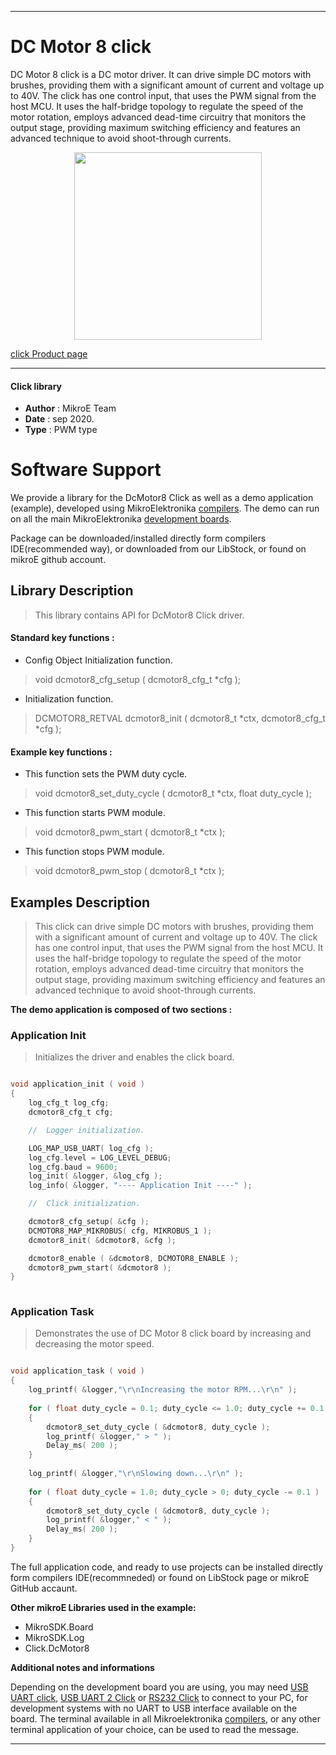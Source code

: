 
---
# DC Motor 8 click

DC Motor 8 click is a DC motor driver. It can drive simple DC motors with brushes, providing them with a significant amount of current and voltage up to 40V. The click has one control input, that uses the PWM signal from the host MCU. It uses the half-bridge topology to regulate the speed of the motor rotation, employs advanced dead-time circuitry that monitors the output stage, providing maximum switching efficiency and features an advanced technique to avoid shoot-through currents.

<p align="center">
  <img src="https://download.mikroe.com/images/click_for_ide/dcmotor8_click.png" height=300px>
</p>

[click Product page](https://www.mikroe.com/dc-motor-8-click)

---


#### Click library 

- **Author**        : MikroE Team
- **Date**          : sep 2020.
- **Type**          : PWM type


# Software Support

We provide a library for the DcMotor8 Click 
as well as a demo application (example), developed using MikroElektronika 
[compilers](https://shop.mikroe.com/compilers). 
The demo can run on all the main MikroElektronika [development boards](https://shop.mikroe.com/development-boards).

Package can be downloaded/installed directly form compilers IDE(recommended way), or downloaded from our LibStock, or found on mikroE github account. 

## Library Description

> This library contains API for DcMotor8 Click driver.

#### Standard key functions :

- Config Object Initialization function.
> void dcmotor8_cfg_setup ( dcmotor8_cfg_t *cfg ); 
 
- Initialization function.
> DCMOTOR8_RETVAL dcmotor8_init ( dcmotor8_t *ctx, dcmotor8_cfg_t *cfg );


#### Example key functions :

- This function sets the PWM duty cycle.
> void dcmotor8_set_duty_cycle ( dcmotor8_t *ctx, float duty_cycle );
 
- This function starts PWM module.
> void dcmotor8_pwm_start ( dcmotor8_t *ctx );

- This function stops PWM module.
> void dcmotor8_pwm_stop ( dcmotor8_t *ctx );

## Examples Description

> This click can drive simple DC motors with brushes, providing them with a significant amount 
> of current and voltage up to 40V. The click has one control input, that uses the PWM signal 
> from the host MCU. It uses the half-bridge topology to regulate the speed of the motor 
> rotation, employs advanced dead-time circuitry that monitors the output stage, providing 
> maximum switching efficiency and features an advanced technique to avoid shoot-through 
> currents.

**The demo application is composed of two sections :**

### Application Init 

> Initializes the driver and enables the click board.

```c

void application_init ( void )
{
    log_cfg_t log_cfg;
    dcmotor8_cfg_t cfg;

    //  Logger initialization.

    LOG_MAP_USB_UART( log_cfg );
    log_cfg.level = LOG_LEVEL_DEBUG;
    log_cfg.baud = 9600;
    log_init( &logger, &log_cfg );
    log_info( &logger, "---- Application Init ----" );

    //  Click initialization.

    dcmotor8_cfg_setup( &cfg );
    DCMOTOR8_MAP_MIKROBUS( cfg, MIKROBUS_1 );
    dcmotor8_init( &dcmotor8, &cfg );

    dcmotor8_enable ( &dcmotor8, DCMOTOR8_ENABLE );
    dcmotor8_pwm_start( &dcmotor8 );
}
  
```

### Application Task

> Demonstrates the use of DC Motor 8 click board by increasing and decreasing the motor speed.

```c

void application_task ( void )
{
    log_printf( &logger,"\r\nIncreasing the motor RPM...\r\n" );
    
    for ( float duty_cycle = 0.1; duty_cycle <= 1.0; duty_cycle += 0.1 )
    {
        dcmotor8_set_duty_cycle ( &dcmotor8, duty_cycle );
        log_printf( &logger," > " );
        Delay_ms( 200 );
    }
    
    log_printf( &logger,"\r\nSlowing down...\r\n" );
    
    for ( float duty_cycle = 1.0; duty_cycle > 0; duty_cycle -= 0.1 )
    {
        dcmotor8_set_duty_cycle ( &dcmotor8, duty_cycle );
        log_printf( &logger," < " );
        Delay_ms( 200 );
    }
}  

```

The full application code, and ready to use projects can be  installed directly form compilers IDE(recommneded) or found on LibStock page or mikroE GitHub accaunt.

**Other mikroE Libraries used in the example:** 

- MikroSDK.Board
- MikroSDK.Log
- Click.DcMotor8

**Additional notes and informations**

Depending on the development board you are using, you may need 
[USB UART click](https://shop.mikroe.com/usb-uart-click), 
[USB UART 2 Click](https://shop.mikroe.com/usb-uart-2-click) or 
[RS232 Click](https://shop.mikroe.com/rs232-click) to connect to your PC, for 
development systems with no UART to USB interface available on the board. The 
terminal available in all Mikroelektronika 
[compilers](https://shop.mikroe.com/compilers), or any other terminal application 
of your choice, can be used to read the message.



---
